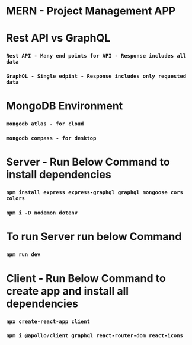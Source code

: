 # MERN - Project Management APP 

# Rest API vs GraphQL

### `Rest API - Many end points for API - Response includes all data`
### `GraphQL - Single edpint - Response includes only requested data`

# MongoDB Environment

### `mongodb atlas - for cloud`
### `mongodb compass - for desktop`

# Server - Run Below Command to install dependencies

### `npm install express express-graphql graphql mongoose cors colors`

### `npm i -D nodemon dotenv`

# To run Server run below Command

### ` npm run dev `

# Client - Run Below Command to create app and install all dependencies

### `npx create-react-app client`

### `npm i @apollo/client graphql react-router-dom react-icons`
